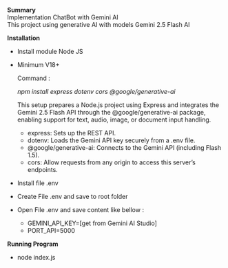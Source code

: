 **Summary**<br/>
Implementation ChatBot with Gemini AI<br/>
This project using generative AI with models Gemini 2.5 Flash AI

**Installation**
- Install module Node JS

- Minimum V18+
  
  Command :
   
  _npm install express dotenv cors @google/generative-ai_
  
  This setup prepares a Node.js project using Express and integrates the Gemini 2.5 Flash API through the @google/generative-ai package, enabling support for text, audio, image, or document input handling.
  - express: Sets up the REST API.
  - dotenv: Loads the Gemini API key securely from a .env file.
  - @google/generative-ai: Connects to the Gemini API (including Flash 1.5).
  - cors: Allow requests from any origin to access this server’s endpoints.

- Install file .env
- Create File .env and save to root folder
- Open File .env and save content like bellow :
  
  - GEMINI_API_KEY=[get from Gemini AI Studio]
  - PORT_API=5000
  
  
**Running Program**
- node index.js
